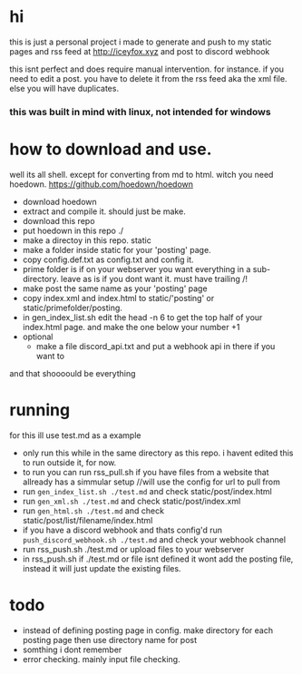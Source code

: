 # hi
this is just a personal project i made to generate and push to my static pages and rss feed at http://iceyfox.xyz and post to discord webhook

this isnt perfect and does require manual intervention. for instance. if you need to edit a post. you have to delete it from the rss feed aka the xml file. else you will have duplicates.

### this was built in mind with linux, not intended for windows

# how to download and use.
well its all shell. except for converting from md to html. witch you need hoedown. https://github.com/hoedown/hoedown

- download hoedown
- extract and compile it. should just be make.
- download this repo
- put hoedown in this repo ./
- make a directoy in this repo. static
- make a folder inside static for your 'posting' page.
- copy config.def.txt as config.txt and config it.
- prime folder is if on your webserver you want everything in a sub-directory. leave as is if you dont want it. must have trailing /!
- make post the same name as your 'posting' page
- copy index.xml and index.html to static/'posting' or static/primefolder/posting.
- in gen\_index\_list.sh edit the head -n 6 to get the top half of your index.html page. and make the one below your number +1
- optional
    - make a file discord\_api.txt and put a webhook api in there if you want to

and that shoooould be everything

# running
for this ill use test.md as a example

- only run this while in the same directory as this repo. i havent edited this to run outside it, for now.
- to run you can run rss\_pull.sh if you have files from a website that allready has a simmular setup //will use the config for url to pull from
- run ``gen_index_list.sh ./test.md`` and check static/post/index.html
- run ``gen_xml.sh ./test.md`` and check static/post/index.xml
- run ``gen_html.sh ./test.md`` and check static/post/list/filename/index.html
- if you have a discord webhook and thats config'd run ``push_discord_webhook.sh ./test.md`` and check your webhook channel
- run rss\_push.sh ./test.md or upload files to your webserver
- in rss\_push.sh if ./test.md or file isnt defined it wont add the posting file, instead it will just update the existing files.

# todo
- instead of defining posting page in config. make directory for each posting page then use directory name for post
- somthing i dont remember
- error checking. mainly input file checking.
